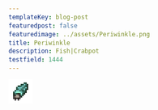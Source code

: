 ```yaml
---
templateKey: blog-post
featuredpost: false
featuredimage: ../assets/Periwinkle.png
title: Periwinkle
description: Fish|Crabpot
testfield: 1444
---
```

![Periwinkle](../assets/Periwinkle.png)